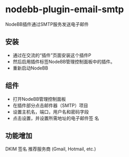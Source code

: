 nodebb-plugin-email-smtp
===========================

NodeBB插件通过SMTP服务发送电子邮件

安装
---

* 通过在交流的“插件”页面安装这个插件P
* 然后启用插件标签NodeBB管理控制面板中的插件。
* 重新启动NodeBB

组件
---

* 打开NodeBB管理控制面板
* 在插件部分点击邮件器（SMTP）项目
* 设置主机名，端口，用户名和密码字段
* 点击设置，并设置所需地址的电子邮件签 名

功能增加
---

DKIM 签名
推荐服务商 (Gmail, Hotmail, etc.)



